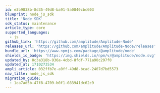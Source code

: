 ```yaml
---
id: e3b9838b-8d35-49d8-ba91-5a0840cbc603
blueprint: node_js_sdk
title: 'Node SDK'
sdk_status: maintenance
article_type: core
supported_languages:
  - js
github_link: 'https://github.com/amplitude/Amplitude-Node'
releases_url: 'https://github.com/amplitude/Amplitude-Node/releases'
bundle_url: 'https://www.npmjs.com/package/@amplitude/node'
shields_io_badge: 'https://img.shields.io/npm/v/@amplitude/node.svg'
updated_by: 0c3a318b-936a-4cbd-8fdf-771a90c297f0
updated_at: 1710273534
ampli_article: 032ffb7e-a0ff-49d8-bcad-2407d7bd5573
nav_title: node_js_sdk
migration_guide:
  - 1ca7ad5b-47f8-4709-b0f1-083941dc62c9
---
```


